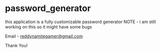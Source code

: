 # password_generator
this application is a fully customizable password generator 
NOTE - i am still working on this so it might have some bugs


Email - reddynamitegamer@gmail.com

Thank You!
